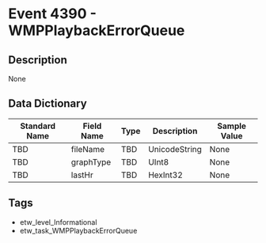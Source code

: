 # Event 4390 - WMPPlaybackErrorQueue

## Description
None

## Data Dictionary
|Standard Name|Field Name|Type|Description|Sample Value|
|---|---|---|---|---|
|TBD|fileName|TBD|UnicodeString|None|None|
|TBD|graphType|TBD|UInt8|None|None|
|TBD|lastHr|TBD|HexInt32|None|None|

## Tags
* etw_level_Informational
* etw_task_WMPPlaybackErrorQueue